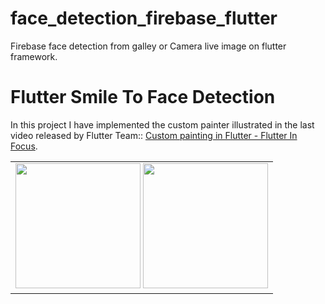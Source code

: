 # face_detection_firebase_flutter
Firebase face detection from galley or Camera live image on flutter framework.


# Flutter Smile To Face Detection

In this project I have implemented the custom painter illustrated in the last video released by Flutter Team:: [Custom painting in Flutter - Flutter In Focus](https://www.youtube.com/watch?v=vvI_NUXK00s&t=4s). 

<div style="text-align: center"><table><tr>
  <td style="text-align: center">
  <a href="https://github.com/rakesh4104/face_detection_firebase_flutter">
    <img src="https://github.com/rakesh4104/face_detection_firebase_flutter" width="200"/></a>
    <a href="https://github.com/rakesh4104/face_detection_firebase_flutter">
    <img src="https://github.com/rakesh4104/face_detection_firebase_flutter" width="200"/></a>
</td>
</tr></table></div>
